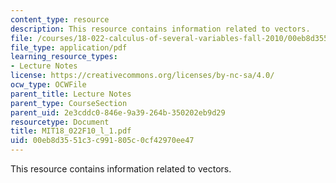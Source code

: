 ```yaml
---
content_type: resource
description: This resource contains information related to vectors.
file: /courses/18-022-calculus-of-several-variables-fall-2010/00eb8d3551c3c991805c0cf42970ee47_MIT18_022F10_l_1.pdf
file_type: application/pdf
learning_resource_types:
- Lecture Notes
license: https://creativecommons.org/licenses/by-nc-sa/4.0/
ocw_type: OCWFile
parent_title: Lecture Notes
parent_type: CourseSection
parent_uid: 2e3cddc0-846e-9a39-264b-350202eb9d29
resourcetype: Document
title: MIT18_022F10_l_1.pdf
uid: 00eb8d35-51c3-c991-805c-0cf42970ee47
---
```

This resource contains information related to vectors.